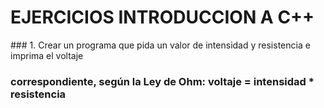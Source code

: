 # EJERCICIOS INTRODUCCION A C++

### 1. Crear un programa que pida un valor de intensidad y resistencia e imprima el voltaje
### correspondiente, según la Ley de Ohm: voltaje = intensidad * resistencia
